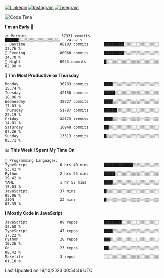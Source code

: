 [![Linkedin](https://img.shields.io/badge/-Archie-blue?style=flat-square&labelColor=gray&logo=Linkedin&logoColor=white&link=https://www.linkedin.com/in/archisdi)](https://www.linkedin.com/in/archisdi)
[![Instagram](https://img.shields.io/badge/-@archisdi-orange?style=flat-square&labelColor=gray&logo=Instagram&logoColor=white&link=https://www.instagram.com/archisdi)](https://www.instagram.com/archisdi)
[![Telegram](https://img.shields.io/badge/-aai-informational?style=flat-square&labelColor=gray&logo=telegram&logoColor=white&link=https://t.me/archisdi)](https://t.me/archisdi)

<!--START_SECTION:waka-->
![Code Time](http://img.shields.io/badge/Code%20Time-2%2C422%20hrs%2027%20mins-blue)

**I'm an Early 🐤** 

```text
🌞 Morning                57331 commits       ██████░░░░░░░░░░░░░░░░░░░   24.57 % 
🌆 Daytime                88103 commits       █████████░░░░░░░░░░░░░░░░   37.76 % 
🌃 Evening                80960 commits       █████████░░░░░░░░░░░░░░░░   34.70 % 
🌙 Night                  6943 commits        █░░░░░░░░░░░░░░░░░░░░░░░░   02.98 % 
```
📅 **I'm Most Productive on Thursday** 

```text
Monday                   36733 commits       ████░░░░░░░░░░░░░░░░░░░░░   15.74 % 
Tuesday                  42150 commits       █████░░░░░░░░░░░░░░░░░░░░   18.06 % 
Wednesday                39727 commits       ████░░░░░░░░░░░░░░░░░░░░░   17.03 % 
Thursday                 51787 commits       ██████░░░░░░░░░░░░░░░░░░░   22.19 % 
Friday                   32679 commits       ████░░░░░░░░░░░░░░░░░░░░░   14.01 % 
Saturday                 16948 commits       ██░░░░░░░░░░░░░░░░░░░░░░░   07.26 % 
Sunday                   13313 commits       █░░░░░░░░░░░░░░░░░░░░░░░░   05.71 % 
```


📊 **This Week I Spent My Time On** 

```text
💬 Programming Languages: 
TypeScript               6 hrs 40 mins       █████████████░░░░░░░░░░░░   53.42 % 
Python                   2 hrs 25 mins       █████░░░░░░░░░░░░░░░░░░░░   19.42 % 
YAML                     1 hr 52 mins        ████░░░░░░░░░░░░░░░░░░░░░   15.03 % 
JavaScript               37 mins             █░░░░░░░░░░░░░░░░░░░░░░░░   05.06 % 
JSON                     25 mins             █░░░░░░░░░░░░░░░░░░░░░░░░   03.35 % 
```

**I Mostly Code in JavaScript** 

```text
JavaScript               89 repos            ████████░░░░░░░░░░░░░░░░░   32.60 % 
TypeScript               47 repos            ████░░░░░░░░░░░░░░░░░░░░░   17.22 % 
Python                   28 repos            ███░░░░░░░░░░░░░░░░░░░░░░   10.26 % 
Go                       23 repos            ██░░░░░░░░░░░░░░░░░░░░░░░   08.42 % 
Makefile                 3 repos             ░░░░░░░░░░░░░░░░░░░░░░░░░   01.10 % 
```




 Last Updated on 18/10/2023 00:54:49 UTC
<!--END_SECTION:waka-->